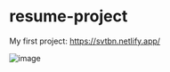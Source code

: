 # resume-project
My first project: https://svtbn.netlify.app/

![image](https://user-images.githubusercontent.com/53861730/232701991-cc965f24-a572-4c00-a19b-09fa207f9c20.png)
